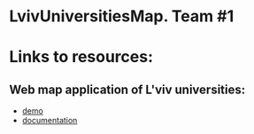 LvivUniversitiesMap. Team #1
===================
# Links to resources:

## Web map application of L'viv universities:

* [demo](http://TopQualityUA.github.io/LvivUniversitiesMap/)
* [documentation](http://TopQualityUA.github.io/LvivUniversitiesMap/readme.html)
